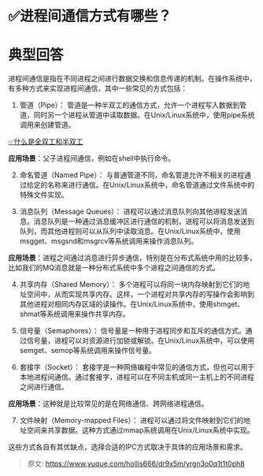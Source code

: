 # ✅进程间通信方式有哪些？


# 典型回答

进程间通信是指在不同进程之间进行数据交换和信息传递的机制。在操作系统中，有多种方式来实现进程间通信，其中一些常见的方式包括：

1. 管道（Pipe）： 管道是一种半双工的通信方式，允许一个进程写入数据到管道，同时另一个进程从管道中读取数据。在Unix/Linux系统中，使用pipe系统调用来创建管道。

[✅什么是全双工和半双工](https://www.yuque.com/hollis666/dr9x5m/mnq17i?view=doc_embed)

**应用场景**：父子进程间通信，例如在shell中执行命令。

2. 命名管道（Named Pipe）： 与普通管道不同，命名管道允许不相关的进程通过给定的名称来进行通信。在Unix/Linux系统中，命名管道通过文件系统中的特殊文件实现。

3. 消息队列（Message Queues）： 进程可以通过消息队列向其他进程发送消息。消息队列是一种通过消息缓冲区进行通信的机制，进程可以将消息发送到队列，而其他进程则可以从队列中读取消息。在Unix/Linux系统中，使用msgget、msgsnd和msgrcv等系统调用来操作消息队列。

**应用场景**：进程之间通过消息进行异步通信，特别是在分布式系统中用的比较多，比如我们的MQ消息就是一种分布式系统中多个进程之间通信的方式。

4. 共享内存（Shared Memory）： 多个进程可以将同一块内存映射到它们的地址空间中，从而实现共享内存。这样，一个进程对共享内存的写操作会影响到其他进程对相同内存区域的读操作。在Unix/Linux系统中，使用shmget、shmat等系统调用来操作共享内存。

5. 信号量（Semaphores）： 信号量是一种用于进程同步和互斥的通信方式。通过信号量，进程可以对资源进行加锁或解锁。在Unix/Linux系统中，可以使用semget、semop等系统调用来操作信号量。

6. 套接字（Socket）： 套接字是一种网络编程中常见的通信方式，但也可以用于本地进程间通信。通过套接字，进程可以在不同主机或同一主机上的不同进程之间进行通信。

**应用场景**：这种就是比较常见的是在网络通信、跨网络进程通信。

7. 文件映射（Memory-mapped Files）： 进程可以通过将文件映射到它们的地址空间来共享数据。这种方式通过mmap系统调用在Unix/Linux系统中实现。

这些方式各自有其优缺点，选择合适的IPC方式取决于具体的应用场景和需求。


> 原文: <https://www.yuque.com/hollis666/dr9x5m/yrgn3o0q1t1t0ph8>